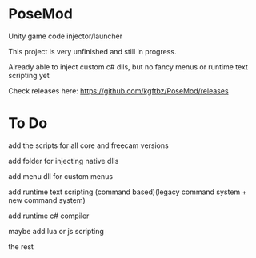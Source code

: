 # PoseMod
Unity game code injector/launcher

This project is very unfinished and still in progress.

Already able to inject custom c# dlls, but no fancy menus or runtime text scripting yet

Check releases here:
https://github.com/kgftbz/PoseMod/releases


# To Do
add the scripts for all core and freecam versions

add folder for injecting native dlls

add menu dll for custom menus

add runtime text scripting (command based)(legacy command system + new command system)

add runtime c# compiler

maybe add lua or js scripting

the rest
